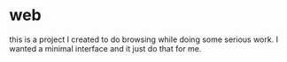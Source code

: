 # web
this is a project I created to do browsing while doing some serious work. I wanted a minimal interface and it just do that for me.
